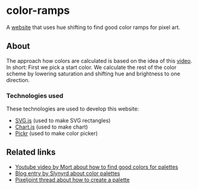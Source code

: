# color-ramps
A [website](https://rayo3.github.io/color-ramps) that uses hue shifting to find good color ramps for pixel art.

## About
The approach how colors are calculated is based on the idea of this [video](https://www.youtube.com/watch?v=QhgSM_tnPM4).
In short: First we pick a start color. We calculate the rest of the color scheme by lowering saturation and shifting hue and brightness to one direction.

### Technologies used
These technologies are used to develop this website:
- [SVG.js](https://github.com/svgdotjs/svg.js) (used to make SVG rectangles)
- [Chart.js](https://github.com/chartjs/Chart.js) (used to make chart)
- [Pickr](https://github.com/Simonwep/pickr) (used to make color picker)

## Related links
- [Youtube video by Mort about how to find good colors for palettes](https://www.youtube.com/watch?v=QhgSM_tnPM4)
- [Blog entry by Slynyrd about color palettes](https://www.slynyrd.com/blog/2018/1/10/pixelblog-1-color-palettes)
- [Pixeljoint thread about how to create a palette](http://pixeljoint.com/forum/forum_posts.asp?TID=11299&PD=0)
